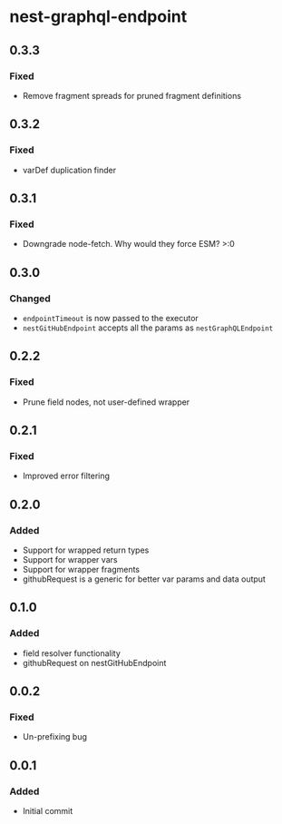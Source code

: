 # nest-graphql-endpoint

## 0.3.3

### Fixed

- Remove fragment spreads for pruned fragment definitions

## 0.3.2

### Fixed

- varDef duplication finder

## 0.3.1

### Fixed

- Downgrade node-fetch. Why would they force ESM? >:0

## 0.3.0

### Changed

- `endpointTimeout` is now passed to the executor
- `nestGitHubEndpoint` accepts all the params as `nestGraphQLEndpoint`

## 0.2.2

### Fixed

- Prune field nodes, not user-defined wrapper

## 0.2.1

### Fixed

- Improved error filtering

## 0.2.0

### Added

- Support for wrapped return types
- Support for wrapper vars
- Support for wrapper fragments
- githubRequest is a generic for better var params and data output

## 0.1.0

### Added

- field resolver functionality
- githubRequest on nestGitHubEndpoint

## 0.0.2

### Fixed

- Un-prefixing bug

## 0.0.1

### Added

- Initial commit

